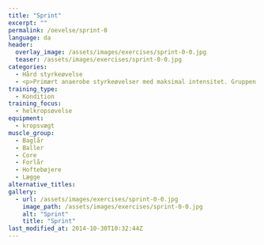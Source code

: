 ```yaml
---
title: "Sprint"
excerpt: ""
permalink: /oevelse/sprint-0
language: da
header:
  overlay_image: /assets/images/exercises/sprint-0-0.jpg
  teaser: /assets/images/exercises/sprint-0-0.jpg
categories:
  - Hård styrkeøvelse
  - <p>Primært anaerobe styrkeøvelser med maksimal intensitet. Gruppen er hovedsageligt multiledsøvelser, hvor flere muskler udfordres samtidig.</p>
training_type: 
  - Kondition
training_focus: 
  - helkropsøvelse
equipment:
  - kropsvægt
muscle_group:
  - Baglår
  - Baller
  - Core
  - Forlår
  - Hoftebøjere
  - Lægge
alternative_titles:
gallery:
  - url: /assets/images/exercises/sprint-0-0.jpg
    image_path: /assets/images/exercises/sprint-0-0.jpg
    alt: "Sprint"
    title: "Sprint"
last_modified_at: 2014-10-30T10:32:44Z
---
```



